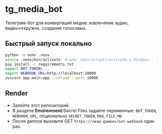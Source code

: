 # tg_media_bot

Телеграм-бот для конвертаций медиа: извлечение аудио, видео↔кружок, создание голосовых.

## Быстрый запуск локально

```bash
python -m venv .venv
source .venv/bin/activate  # или .venv\Scripts\activate в Windows
pip install -r requirements.txt
export BOT_TOKEN=...
export WEBHOOK_URL=http://localhost:10000
uvicorn app.main:app --reload --port 10000
```

## Render

- Залейте этот репозиторий.
- В разделе **Environment**/Secret Files задайте переменные: `BOT_TOKEN`, `WEBHOOK_URL`, опционально `SECRET_TOKEN`, `MAX_FILE_MB`.
- После деплоя вызовите GET `https://<ваш-домен>/set-webhook` один раз.